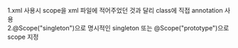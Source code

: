 1.xml 사용시 scope을 xml 파일에 적어주었던 것과 달리 class에 직접 annotation 사용  
2.@Scope("singleton")으로 명시적인 singleton 또는 @Scope("prototype")으로 scope 지정  
